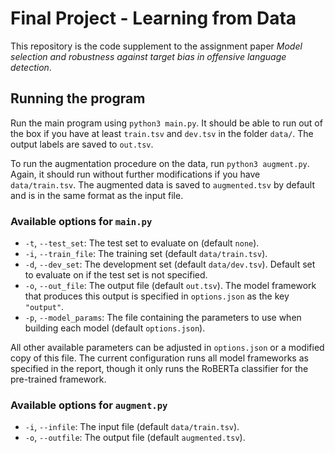# Final Project - Learning from Data

This repository is the code supplement to the assignment paper _Model selection and robustness against target bias in offensive language detection_.

## Running the program
Run the main program using `python3 main.py`. It should be able to run out of the box if you have at least `train.tsv` and `dev.tsv` in the folder `data/`. The output labels are saved to `out.tsv`.

To run the augmentation procedure on the data, run `python3 augment.py`. Again, it should run without further modifications if you have `data/train.tsv`. The augmented data is saved to `augmented.tsv` by default and is in the same format as the input file.

### Available options for `main.py`
- `-t`, `--test_set`: The test set to evaluate on (default `none`).
- `-i`, `--train_file`: The training set (default `data/train.tsv`).
- `-d`, `--dev_set`: The development set (default `data/dev.tsv`). Default set to evaluate on if the test set is not specified.
- `-o`, `--out_file`: The output file (default `out.tsv`). The model framework that produces this output is specified in `options.json` as the key `"output"`.
- `-p`, `--model_params`: The file containing the parameters to use when building each model (default `options.json`).

All other available parameters can be adjusted in `options.json` or a modified copy of this file. The current configuration runs all model frameworks as specified in the report, though it only runs the RoBERTa classifier for the pre-trained framework.

### Available options for `augment.py`
- `-i`, `--infile`: The input file (default `data/train.tsv`).
- `-o`, `--outfile`: The output file (default `augmented.tsv`).